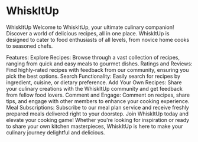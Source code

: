# WhiskItUp
WhiskItUp
Welcome to WhiskItUp, your ultimate culinary companion! Discover a world of delicious recipes, all in one place. WhiskItUp is designed to cater to food enthusiasts of all levels, from novice home cooks to seasoned chefs.

Features:
Explore Recipes: Browse through a vast collection of recipes, ranging from quick and easy meals to gourmet dishes.
Ratings and Reviews: Find highly-rated recipes with feedback from our community, ensuring you pick the best options.
Search Functionality: Easily search for recipes by ingredient, cuisine, or dietary preference.
Add Your Own Recipes: Share your culinary creations with the WhiskItUp community and get feedback from fellow food lovers.
Comment and Engage: Comment on recipes, share tips, and engage with other members to enhance your cooking experience.
Meal Subscriptions: Subscribe to our meal plan service and receive freshly prepared meals delivered right to your doorstep.
Join WhiskItUp today and elevate your cooking game! Whether you're looking for inspiration or ready to share your own kitchen masterpieces, WhiskItUp is here to make your culinary journey delightful and delicious.


